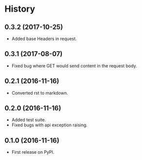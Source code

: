 # History

## 0.3.2 (2017-10-25)

* Added base Headers in request.

## 0.3.1 (2017-08-07)

* Fixed bug where GET would send content in the request body.

## 0.2.1 (2016-11-16)

* Converted rst to markdown.

## 0.2.0 (2016-11-16)

* Added test suite.
* Fixed bugs with api exception raising.

## 0.1.0 (2016-11-16)

* First release on PyPI.
